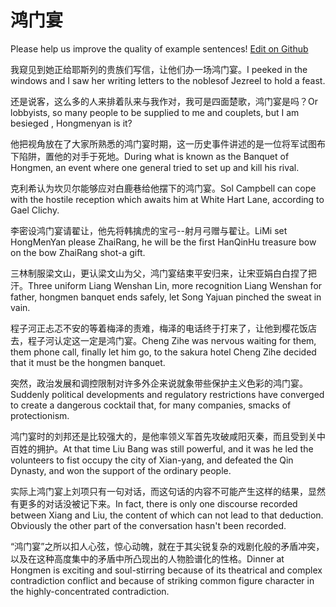 # 鸿门宴

Please help us improve the quality of example sentences! [Edit on Github](https://github.com/jiyushe/jiyu-example-sentence-source/blob/main/chinese/hongmenyan.md)

<p><span class="chinese">我窥见到她正给耶斯列的贵族们写信，让他们办一场鸿门宴。</span><span class="english">I peeked in the windows and I saw her writing letters to the noblesof Jezreel to hold a feast.</span></p>

<p><span class="chinese">还是说客，这么多的人来排着队来与我作对，我可是四面楚歌，鸿门宴是吗？</span><span class="english">Or lobbyists, so many people to be supplied to me and couplets, but I am besieged , Hongmenyan is it?</span></p>

<p><span class="chinese">他把视角放在了大家所熟悉的鸿门宴时期，这一历史事件讲述的是一位将军试图布下陷阱，置他的对手于死地。</span><span class="english">During what is known as the Banquet of Hongmen, an event where one general tried to set up and kill his rival.</span></p>

<p><span class="chinese">克利希认为坎贝尔能够应对白鹿巷给他摆下的鸿门宴。</span><span class="english">Sol Campbell can cope with the hostile reception which awaits him at White Hart Lane, according to Gael Clichy.</span></p>

<p><span class="chinese">李密设鸿门宴请翟让，他先将韩擒虎的宝弓--射月弓赠与翟让。</span><span class="english">LiMi set HongMenYan please ZhaiRang, he will be the first HanQinHu treasure bow on the bow ZhaiRang shot-a gift.</span></p>

<p><span class="chinese">三林制服梁文山，更认梁文山为父，鸿门宴结束平安归来，让宋亚娟白白捏了把汗。</span><span class="english">Three uniform Liang Wenshan Lin, more recognition Liang Wenshan for father, hongmen banquet ends safely, let Song Yajuan pinched the sweat in vain.</span></p>

<p><span class="chinese">程子河正忐忑不安的等着梅泽的责难，梅泽的电话终于打来了，让他到樱花饭店去，程子河认定这一定是鸿门宴。</span><span class="english">Cheng Zihe was nervous waiting for them, them phone call, finally let him go, to the sakura hotel Cheng Zihe decided that it must be the hongmen banquet.</span></p>

<p><span class="chinese">突然，政治发展和调控限制对许多外企来说就象带些保护主义色彩的鸿门宴。</span><span class="english">Suddenly political developments and regulatory restrictions have converged to create a dangerous cocktail that, for many companies, smacks of protectionism.</span></p>

<p><span class="chinese">鸿门宴时的刘邦还是比较强大的，是他率领义军首先攻破咸阳灭秦，而且受到关中百姓的拥护。</span><span class="english">At that time Liu Bang was still powerful, and it was he led the volunteers to fist occupy the city of Xian-yang, and defeated the Qin Dynasty, and won the support of the ordinary people.</span></p>

<p><span class="chinese">实际上鸿门宴上刘项只有一句对话，而这句话的内容不可能产生这样的结果，显然有更多的对话没被记下来。</span><span class="english">In fact, there is only one discourse recorded between Xiang and Liu, the content of which can not lead to that deduction. Obviously the other part of the conversation hasn't been recorded.</span></p>

<p><span class="chinese">“鸿门宴”之所以扣人心弦，惊心动魄，就在于其尖锐复杂的戏剧化般的矛盾冲突，以及在这种高度集中的矛盾中所凸现出的人物脸谱化的性格。</span><span class="english">Dinner at Hongmen is exciting and soul-stirring because of its theatrical and complex contradiction conflict and because of striking common figure character in the highly-concentrated contradiction.</span></p>

